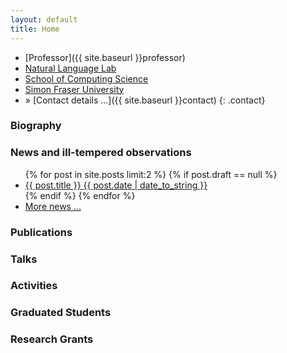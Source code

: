 ```yaml
---
layout: default
title: Home
---
```


* [Professor]({{ site.baseurl }}professor)
* [Natural Language Lab](http://natlang.cs.sfu.ca)
* [School of Computing Science](http://www.cs.sfu.ca/)
* [Simon Fraser University](http://www.sfu.ca)
* &raquo; [Contact details ...]({{ site.baseurl }}contact)
{: .contact}

### Biography

### News and ill-tempered observations

<ul class="posts">
  {% for post in site.posts limit:2 %}
    {% if post.draft == null %}
      <li>
        <a href="{{ post.url }}">
          <div>
            <span class="title">{{ post.title }}</span>
            <span class="date">{{ post.date | date_to_string }}</span>
          </div>
        </a>
      </li>
    {% endif %}
  {% endfor %}
  <li class="more"><a href="{{ site.baseurl }}news">More news ...</a></li>
</ul>

### Publications

### Talks

### Activities

### Graduated Students

### Research Grants

